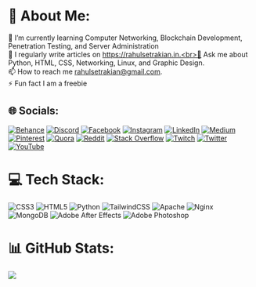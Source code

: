 # 💫 About Me:
🌱 I’m currently learning Computer Networking, Blockchain Development, Penetration Testing, and Server Administration<br>📝 I regularly write articles on https://rahulsetrakian.in.<br>💬 Ask me about Python, HTML, CSS, Networking, Linux, and Graphic Design.<br>📫 How to reach me rahulsetrakian@gmail.com.<br>⚡ Fun fact I am a freebie<br>


## 🌐 Socials:
[![Behance](https://img.shields.io/badge/Behance-1769ff?logo=behance&logoColor=white)](https://behance.net/rahulsetrakian) [![Discord](https://img.shields.io/badge/Discord-%237289DA.svg?logo=discord&logoColor=white)](htttps://discord.gg/WwqstKgZ4g) [![Facebook](https://img.shields.io/badge/Facebook-%231877F2.svg?logo=Facebook&logoColor=white)](https://facebook.com/rahulsetrakianofficial) [![Instagram](https://img.shields.io/badge/Instagram-%23E4405F.svg?logo=Instagram&logoColor=white)](https://instagram.com/rahulsetrakian) [![LinkedIn](https://img.shields.io/badge/LinkedIn-%230077B5.svg?logo=linkedin&logoColor=white)](https://linkedin.com/in/rahulsetrakian) [![Medium](https://img.shields.io/badge/Medium-12100E?logo=medium&logoColor=white)](https://medium.com/@@rahulsetrakian) [![Pinterest](https://img.shields.io/badge/Pinterest-%23E60023.svg?logo=Pinterest&logoColor=white)](https://pinterest.com/rahulsetrakian) [![Quora](https://img.shields.io/badge/Quora-%23B92B27.svg?logo=Quora&logoColor=white)](https://quora.com/profile/Rahulsetrakian) [![Reddit](https://img.shields.io/badge/Reddit-%23FF4500.svg?logo=Reddit&logoColor=white)](https://reddit.com/user/rahulsetrakian) [![Stack Overflow](https://img.shields.io/badge/-Stackoverflow-FE7A16?logo=stack-overflow&logoColor=white)](https://stackoverflow.com/users/16423720) [![Twitch](https://img.shields.io/badge/Twitch-%239146FF.svg?logo=Twitch&logoColor=white)](https://twitch.tv/rahulsetrakian) [![Twitter](https://img.shields.io/badge/Twitter-%231DA1F2.svg?logo=Twitter&logoColor=white)](https://twitter.com/rahulsetrakian) [![YouTube](https://img.shields.io/badge/YouTube-%23FF0000.svg?logo=YouTube&logoColor=white)](https://youtube.com/c/UC8Nee6hm2dhr8WHktaTKLMg) 

# 💻 Tech Stack:
![CSS3](https://img.shields.io/badge/css3-%231572B6.svg?style=for-the-badge&logo=css3&logoColor=white) ![HTML5](https://img.shields.io/badge/html5-%23E34F26.svg?style=for-the-badge&logo=html5&logoColor=white) ![Python](https://img.shields.io/badge/python-3670A0?style=for-the-badge&logo=python&logoColor=ffdd54) ![TailwindCSS](https://img.shields.io/badge/tailwindcss-%2338B2AC.svg?style=for-the-badge&logo=tailwind-css&logoColor=white) ![Apache](https://img.shields.io/badge/apache-%23D42029.svg?style=for-the-badge&logo=apache&logoColor=white) ![Nginx](https://img.shields.io/badge/nginx-%23009639.svg?style=for-the-badge&logo=nginx&logoColor=white) ![MongoDB](https://img.shields.io/badge/MongoDB-%234ea94b.svg?style=for-the-badge&logo=mongodb&logoColor=white) ![Adobe After Effects](https://img.shields.io/badge/Adobe%20After%20Effects-9999FF.svg?style=for-the-badge&logo=Adobe%20After%20Effects&logoColor=white) ![Adobe Photoshop](https://img.shields.io/badge/adobephotoshop-%2331A8FF.svg?style=for-the-badge&logo=adobephotoshop&logoColor=white)
# 📊 GitHub Stats:
![](https://github-readme-streak-stats.herokuapp.com/?user=rahulsetrakian&theme=dark&hide_border=false)<br/>

